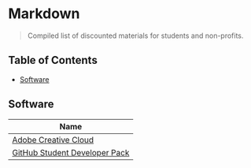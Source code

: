 # Markdown
> Compiled list of discounted materials for students and non-profits.

## Table of Contents
* [Software](#software)

## Software
| Name |
|------|
|[Adobe Creative Cloud](https://www.adobe.com/creativecloud/buy/students.html)|
|[GitHub Student Developer Pack](https://education.github.com/pack)|
